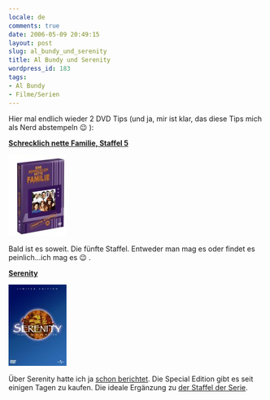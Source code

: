 ```yaml
---
locale: de
comments: true
date: 2006-05-09 20:49:15
layout: post
slug: al_bundy_und_serenity
title: Al Bundy und Serenity
wordpress_id: 183
tags:
- Al Bundy
- Filme/Serien
---
```


Hier mal endlich wieder 2 DVD Tips (und ja, mir ist klar, das diese Tips mich
als Nerd abstempeln :wink: ):

**[Schrecklich nette Familie, Staffel 5](http://www.amazon.de/exec/obidos/redirect?link_code=ur2&tag=wannawork-21&camp=1638&creative=6742&path=ASIN%2FB000FIGCYA%2Fqid%3D1147199879%2Fsr%3D8-1%2Fref%3Dsr_8_xs_ap_i1_xgl)**

[![](/images/2006-05-09-al_bundy_und_serenity/bundy_5.jpg)](http://www.amazon.de/exec/obidos/redirect?link_code=ur2&tag=wannawork-21&camp=1638&creative=6742&path=ASIN%2FB000FIGCYA%2Fqid%3D1147199879%2Fsr%3D8-1%2Fref%3Dsr_8_xs_ap_i1_xgl)

Bald ist es soweit. Die fünfte Staffel. Entweder man mag es oder findet es
peinlich...ich mag es :wink: .

**[Serenity](http://www.amazon.de/exec/obidos/redirect?link_code=ur2&tag=wannawork-21&camp=1638&creative=6742&path=ASIN%2FB000E6UUO6%2Fqid%3D1147199989%2Fsr%3D8-1%2Fref%3Dpd_ka_1)**

[![](/images/2006-05-09-al_bundy_und_serenity/serenity.jpg)](http://www.amazon.de/exec/obidos/redirect?link_code=ur2&tag=wannawork-21&camp=1638&creative=6742&path=ASIN%2FB000E6UUO6%2Fqid%3D1147199989%2Fsr%3D8-1%2Fref%3Dpd_ka_1)

Über Serenity hatte ich ja [schon berichtet](http://blog.wannawork.de/index.php/2005/11/05/serenity).
Die Special Edition gibt es seit einigen Tagen zu kaufen. Die ideale Ergänzung zu 
[der Staffel der Serie](http://www.amazon.de/exec/obidos/redirect?link_code=ur2&tag=wannawork-21&camp=1638&creative=6742&path=ASIN%2FB000AQ0OBY%2Fqid%3D1147200407%2Fsr%3D2-1%2Fref%3Dsr_2_11_1).

